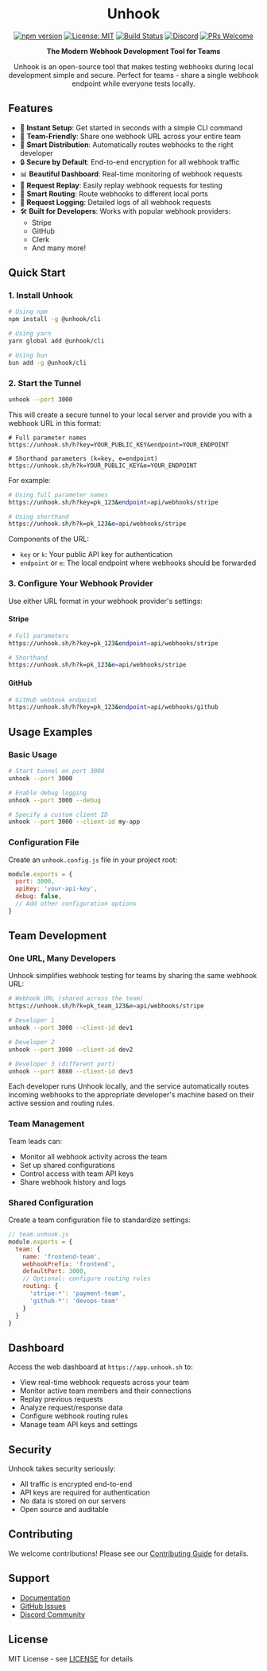 <div align="center">

# Unhook

[![npm version](https://img.shields.io/npm/v/@unhook/cli.svg)](https://www.npmjs.com/package/@unhook/cli)
[![License: MIT](https://img.shields.io/badge/License-MIT-yellow.svg)](https://opensource.org/licenses/MIT)
[![Build Status](https://img.shields.io/github/actions/workflow/status/unhook-sh/unhook/ci.yml?branch=main)](https://github.com/unhook-sh/unhook/actions)
[![Discord](https://img.shields.io/discord/1234567890)](https://discord.gg/qRZzTCK6MZ)
[![PRs Welcome](https://img.shields.io/badge/PRs-welcome-brightgreen.svg)](CONTRIBUTING.md)

</div>

<p align="center">
  <strong>The Modern Webhook Development Tool for Teams</strong>
</p>

<p align="center">
  Unhook is an open-source tool that makes testing webhooks during local development simple and secure. Perfect for teams - share a single webhook endpoint while everyone tests locally.
</p>

## Features

- 🚀 **Instant Setup**: Get started in seconds with a simple CLI command
- 👥 **Team-Friendly**: Share one webhook URL across your entire team
- 🔀 **Smart Distribution**: Automatically routes webhooks to the right developer
- 🔒 **Secure by Default**: End-to-end encryption for all webhook traffic
- 📊 **Beautiful Dashboard**: Real-time monitoring of webhook requests
- 🔄 **Request Replay**: Easily replay webhook requests for testing
- 🎯 **Smart Routing**: Route webhooks to different local ports
- 📝 **Request Logging**: Detailed logs of all webhook requests
- 🛠️ **Built for Developers**: Works with popular webhook providers:
  - Stripe
  - GitHub
  - Clerk
  - And many more!

## Quick Start

### 1. Install Unhook

```bash
# Using npm
npm install -g @unhook/cli

# Using yarn
yarn global add @unhook/cli

# Using bun
bun add -g @unhook/cli
```

### 2. Start the Tunnel

```bash
unhook --port 3000
```

This will create a secure tunnel to your local server and provide you with a webhook URL in this format:

```
# Full parameter names
https://unhook.sh/h?key=YOUR_PUBLIC_KEY&endpoint=YOUR_ENDPOINT

# Shorthand parameters (k=key, e=endpoint)
https://unhook.sh/h?k=YOUR_PUBLIC_KEY&e=YOUR_ENDPOINT
```

For example:
```bash
# Using full parameter names
https://unhook.sh/h?key=pk_123&endpoint=api/webhooks/stripe

# Using shorthand
https://unhook.sh/h?k=pk_123&e=api/webhooks/stripe
```

Components of the URL:
- `key` or `k`: Your public API key for authentication
- `endpoint` or `e`: The local endpoint where webhooks should be forwarded

### 3. Configure Your Webhook Provider

Use either URL format in your webhook provider's settings:

#### Stripe
```bash
# Full parameters
https://unhook.sh/h?key=pk_123&endpoint=api/webhooks/stripe

# Shorthand
https://unhook.sh/h?k=pk_123&e=api/webhooks/stripe
```

#### GitHub
```bash
# GitHub webhook endpoint
https://unhook.sh/h?key=pk_123&endpoint=api/webhooks/github
```

## Usage Examples

### Basic Usage

```bash
# Start tunnel on port 3000
unhook --port 3000

# Enable debug logging
unhook --port 3000 --debug

# Specify a custom client ID
unhook --port 3000 --client-id my-app
```

### Configuration File

Create an `unhook.config.js` file in your project root:

```javascript
module.exports = {
  port: 3000,
  apiKey: 'your-api-key',
  debug: false,
  // Add other configuration options
}
```

## Team Development

### One URL, Many Developers

Unhook simplifies webhook testing for teams by sharing the same webhook URL:

```bash
# Webhook URL (shared across the team)
https://unhook.sh/h?k=pk_team_123&e=api/webhooks/stripe

# Developer 1
unhook --port 3000 --client-id dev1

# Developer 2
unhook --port 3000 --client-id dev2

# Developer 3 (different port)
unhook --port 8080 --client-id dev3
```

Each developer runs Unhook locally, and the service automatically routes incoming webhooks to the appropriate developer's machine based on their active session and routing rules.

### Team Management

Team leads can:
- Monitor all webhook activity across the team
- Set up shared configurations
- Control access with team API keys
- Share webhook history and logs

### Shared Configuration

Create a team configuration file to standardize settings:

```javascript
// team.unhook.js
module.exports = {
  team: {
    name: 'frontend-team',
    webhookPrefix: 'frontend',
    defaultPort: 3000,
    // Optional: configure routing rules
    routing: {
      'stripe-*': 'payment-team',
      'github-*': 'devops-team'
    }
  }
}
```

## Dashboard

Access the web dashboard at `https://app.unhook.sh` to:
- View real-time webhook requests across your team
- Monitor active team members and their connections
- Replay previous requests
- Analyze request/response data
- Configure webhook routing rules
- Manage team API keys and settings

## Security

Unhook takes security seriously:
- All traffic is encrypted end-to-end
- API keys are required for authentication
- No data is stored on our servers
- Open source and auditable

## Contributing

We welcome contributions! Please see our [Contributing Guide](CONTRIBUTING.md) for details.

## Support

- [Documentation](https://docs.unhook.sh)
- [GitHub Issues](https://github.com/unhook-sh/unhook/issues)
- [Discord Community](https://discord.gg/unhook)

## License

MIT License - see [LICENSE](LICENSE) for details
